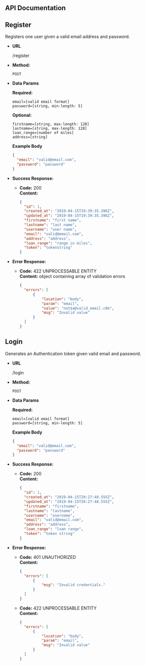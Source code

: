 **API Documentation**
----

**Register**
----
Registers one user given a valid email address and password.

* **URL**

  /register

* **Method:**

  `POST`

* **Data Params**

  **Required:**
  ```
  email=[valid email format]
  password=[string, min-length: 5]
  ```

  **Optional:**<br>
  ```
  firstname=[string, max-length: 128]
  lastname=[string, max-length: 128]
  loan_range=[number of miles]
  address=[string]
  ```
  **Example Body**
  ```json
  {
    "email": "valid@email.com",
    "password": "password"
  }
  ```

* **Success Response:**

  * **Code:** 200 <br />
    **Content:**
    ```json
    {
      "id": 1,
      "created_at": "2019-04-15T19:39:35.396Z",
      "updated_at": "2019-04-15T19:39:35.396Z",
      "firstname": "first name",
      "lastname": "last name",
      "username": "user name",
      "email": "valid@email.com",
      "address": "address",
      "loan_range": "range in miles",
      "token": "tokenstring"
    }
    ```

* **Error Response:**

  * **Code:** 422 UNPROCESSABLE ENTITY <br />
    **Content:** object containing array of validation errors
    ```json
    {
      "errors": [
          {
              "location": "body",
              "param": "email",
              "value": "not$a@valid_email.c0m",
              "msg": "Invalid value"
          }
      ]
    }
    ```

**Login**
----
Generates an Authentication token given valid email and password.

* **URL**

  /login

* **Method:**

  `POST`

* **Data Params**

  **Required:**
  ```
  email=[valid email format]
  password=[string, min-length: 5]
  ```

  **Example Body**
  ```json
  {
    "email": "valid@email.com",
    "password": "password"
  }
  ```

* **Success Response:**

  * **Code:** 200 <br />
    **Content:**
    ```json
    {
      "id": 1,
      "created_at": "2019-04-15T20:27:48.555Z",
      "updated_at": "2019-04-15T20:27:48.555Z",
      "firstname": "firstname",
      "lastname": "lastname",
      "username": "username",
      "email": "valid@email.com",
      "address": "address",
      "loan_range": "loan range",
      "token": "token string"
    }
    ```

* **Error Response:**

  * **Code:** 401 UNAUTHORIZED <br />
    **Content:**
    ```json
    {
      "errors": [
          {
              "msg": "Invalid credentials."
          }
      ]
    }
    ```

  * **Code:** 422 UNPROCESSABLE ENTITY <br />
    **Content:**
    ```json
    {
      "errors": [
          {
              "location": "body",
              "param": "email",
              "msg": "Invalid value"
          }
      ]
    }
    ```
